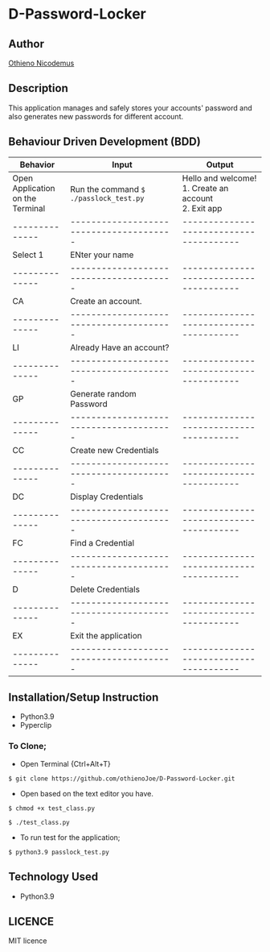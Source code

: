 # D-Password-Locker

## Author

<a href="https://othienojoe.github.io/Nicodemus-Othieno/">Othieno Nicodemus</a>

## Description

This application manages and safely stores your accounts' password and also generates new passwords for different account.

## Behaviour Driven Development (BDD)

|Behavior      |               Input                   |                 Output                |
|--------------|---------------------------------------|---------------------------------------|
|Open Application <br>on the Terminal | Run the command `$ ./passlock_test.py` | Hello and welcome!<br>1. Create an account<br>2. Exit app |
|--------------|---------------------------------------|---------------------------------------|
|Select 1      |   ENter your name                     |
|--------------|---------------------------------------|---------------------------------------|
|   CA         |   Create an account.                  |
|--------------|---------------------------------------|---------------------------------------|
|   LI         |   Already Have an account?
|--------------|---------------------------------------|---------------------------------------|
|   GP         |   Generate random Password            |                                       |
|--------------|---------------------------------------|---------------------------------------|
|   CC         |   Create new Credentials              |                                       |
|--------------|---------------------------------------|---------------------------------------|
|   DC         |   Display Credentials                 |                                       |
|--------------|---------------------------------------|---------------------------------------|
|   FC         |   Find a Credential                   |                                       |
|--------------|---------------------------------------|---------------------------------------|
|   D          |   Delete Credentials                  |                                       |
|--------------|---------------------------------------|---------------------------------------|
|   EX         |   Exit the application                |                                       |
|--------------|---------------------------------------|---------------------------------------|
## Installation/Setup Instruction

<ul>
<li>Python3.9</li>
<li>Pyperclip</li>
</ul>

### To Clone;

* Open Terminal {Ctrl+Alt+T}

`$ git clone https://github.com/othienoJoe/D-Password-Locker.git`

* Open based on the text editor you have.

`$ chmod +x test_class.py`

`$ ./test_class.py`

* To run test for the application;

`$ python3.9 passlock_test.py`

## Technology Used

* Python3.9

## LICENCE

MIT licence